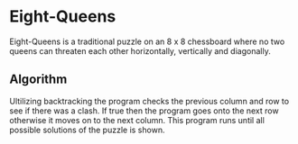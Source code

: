 # Eight-Queens
Eight-Queens is a traditional puzzle on an 8 x 8 chessboard where no two queens can threaten each other horizontally, vertically and diagonally.

<h2><b>Algorithm</b></h2>
Ultilizing backtracking the program checks the previous column and row to see if there was a clash. If true then the program goes onto the next row otherwise it moves on to the next column. This program runs until all possible solutions of the puzzle is shown.
